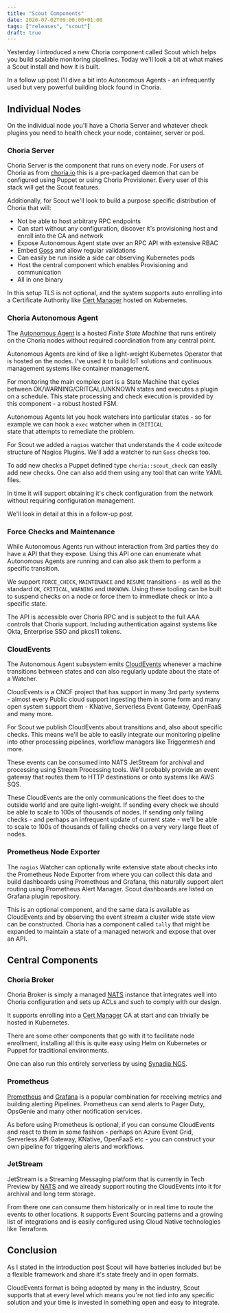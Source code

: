 ```yaml
---
title: "Scout Components"
date: 2020-07-02T09:00:00+01:00
tags: ["releases", "scout"]
draft: true
---
```


Yesterday I introduced a new Choria component called Scout which helps you build scalable monitoring pipelines. Today
we'll look a bit at what makes a Scout install and how it is built.

In a follow up post I'll dive a bit into Autonomous Agents - an infrequently used but very powerful building block
found in Choria.

## Individual Nodes

On the individual node you'll have a Choria Server and whatever check plugins you need to health check your node, container,
server or pod.

### Choria Server

Choria Server is the component that runs on every node. For users of Choria as from [choria.io](https://choria.io) this is 
a pre-packaged daemon that can be configured using Puppet or using Choria Provisioner. Every user of this stack will get
the Scout features.

Additionally, for Scout we'll look to build a purpose specific distribution of Choria that will:

 * Not be able to host arbitrary RPC endpoints
 * Can start without any configuration, discover it's provisioning host and enroll into the CA and network
 * Expose Autonomous Agent state over an RPC API with extensive RBAC
 * Embed [Goss](https://github.com/aelsabbahy/goss) and allow regular validations
 * Can easily be run inside a side car observing Kubernetes pods
 * Host the central component which enables Provisioning and communication
 * All in one binary

In this setup TLS is not optional, and the system supports auto enrolling into a Certificate Authority 
like [Cert Manager](https://cert-manager.io/) hosted on Kubernetes.
 
### Choria Autonomous Agent

The [Autonomous Agent](https://master.choria.io/docs/autoagents/) is a hosted *Finite State Machine* that runs entirely on 
the Choria nodes without required coordination from any central point.

Autonomous Agents are kind of like a light-weight Kubernetes Operator that is hosted on the nodes. I've used it to build 
IoT solutions and continuous management systems like container management. 

For monitoring the main complex part is a State Machine that cycles between OK/WARNING/CRITCAL/UNKNOWN states and executes
a plugin on a schedule. This state processing and check execution is provided by this component - a robust hosted FSM. 

Autonomous Agents let you hook watchers into particular states - so for example we can hook a `exec` watcher when in `CRITICAL`  
state that attempts to remediate the problem.

For Scout we added a `nagios` watcher that understands the 4 code exitcode structure of Nagios Plugins. We'll add a watcher
to run `Goss` checks too.

To add new checks a Puppet defined type `choria::scout_check` can easily add new checks. One can also add them using any
tool that can write YAML files.

In time it will support obtaining it's check configuration from the network without requiring configuration management.

We'll look in detail at this in a follow-up post.

### Force Checks and Maintenance 

While Autonomous Agents run without interaction from 3rd parties they do have a API that they expose. Using this API one
can enumerate what Autonomous Agents are running and can also ask them to perform a specific transition.

We support `FORCE_CHECK`, `MAINTENANCE` and `RESUME` transitions - as well as the standard `OK`, `CRITICAL`, `WARNING` and
`UNKNOWN`. Using these tooling can be built to suspend checks on a node or force them to immediate check or into a specific
state.

The API is accessible over Choria RPC and is subject to the full AAA controls that Choria support. Including authentication
against systems like Okta, Enterprise SSO and pkcs11 tokens.

### CloudEvents

The Autonomous Agent subsystem emits [CloudEvents](https://cloudevents.io/) whenever a machine transitions between states 
and can also regularly update about the state of a Watcher.

CloudEvents is a CNCF project that has support in many 3rd party systems - almost every Public cloud support ingesting them
in some form and many open system support them - KNative, Serverless Event Gateway, OpenFaaS and many more.

For Scout we publish CloudEvents about transitions and, also about specific checks. This means we'll be able to easily 
integrate our monitoring pipeline into other processing pipelines, workflow managers like Triggermesh and more.

These events can be consumed into NATS JetStream for archival and processing using Stream Processing tools. We'll probably
provide an event gateway that routes them to HTTP destinations or onto systems like AWS SQS.

These CloudEvents are the only communications the fleet does to the outside world and are quite light-weight. If sending
every check we should be able to scale to 100s of thousands of nodes. If sending only failing checks - and perhaps an 
infrequent update of current state - we'll be able to scale to 100s of thousands of failing checks on a very very large
fleet of nodes.

### Prometheus Node Exporter

The `nagios` Watcher can optionally write extensive state about checks into the Prometheus Node Exporter from where you can
collect this data and build dashboards using Prometheus and Grafana, this naturally support alert routing using Prometheus
Alert Manager. Scout dashboards are listed on Grafana plugin repository.

This is an optional component, and the same data is available as CloudEvents and by observing the event stream
a cluster wide state view can be constructed. Choria has a component called `tally` that might be expanded to maintain 
a state of a managed network and expose that over an API.

## Central Components
### Choria Broker

Choria Broker is simply a managed [NATS](https://nats.io) instance that integrates well into Choria configuration and
sets up ACLs and such to comply with our design.

It supports enrolling into a [Cert Manager](https://cert-manager.io/) CA at start and can trivially be hosted in Kubernetes.

There are some other components that go with it to facilitate node enrollment, installing all this is quite easy using
Helm on Kubernetes or Puppet for traditional environments.

One can also run this entirely serverless by using [Synadia NGS](https://synadia.com/ngs).

### Prometheus

[Prometheus](https://prometheus.io/) and [Grafana](https://grafana.com/) is a popular combination for receiving metrics
and building alerting Pipelines. Prometheus can send alerts to Pager Duty, OpsGenie and many other notification services.

As before using Prometheus is optional, if you can consume CloudEvents and react to them in some fashion - perhaps on
Azure Event Grid, Serverless API Gateway, KNative, OpenFaaS etc - you can construct your own pipeline for triggering
alerts and workflows.

### JetStream

JetStream is a Streaming Messaging platform that is currently in Tech Preview by [NATS](https://nats.io) and we already
support routing the CloudEvents into it for archival and long term storage.

From there one can consume them historically or in real time to route the events to other locations. It supports Event
Sourcing patterns and a growing list of integrations and is easily configured using Cloud Native technologies like
Terraform.

## Conclusion

As I stated in the introduction post Scout will have batteries included but be a flexible framework and share it's state
freely and in open formats.

CloudEvents format is being adopted by many in the industry, Scout supports that at every level which means you're not
tied into any specific solution and your time is invested in something open and easy to integrate.
